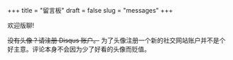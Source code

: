 +++
title = "留言板"
draft = false
slug = "messages"
+++

欢迎版聊!

~~没有头像？请注册 Disqus 账户。~~
为了头像注册一个新的社交网站账户并不是个好主意。评论本身不会因为少了好看的头像而贬值。